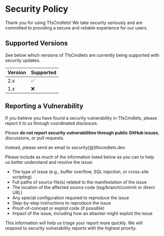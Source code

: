 # Security Policy

Thank you for using TfsCmdlets! We take security seriously and are committed to providing a secure and reliable experience for our users.

## Supported Versions

See below which versions of TfsCmdlets are currently being supported with security updates.

| Version | Supported          |
| ------- | ------------------ |
| 2.x     | :white_check_mark: |
| 1.x     | :x:                |

## Reporting a Vulnerability

If you believe you have found a security vulnerability in TfsCmdlets, please report it to us through coordinated disclosure.

Please **do not report security vulnerabilities through public GitHub issues**, discussions, or pull requests.

Instead, please send an email to security\[@\]tfscmdlets.dev.

Please include as much of the information listed below as you can to help us better understand and resolve the issue:

* The type of issue (e.g., buffer overflow, SQL injection, or cross-site scripting)
* Full paths of source file(s) related to the manifestation of the issue
* The location of the affected source code (tag/branch/commit or direct URL)
* Any special configuration required to reproduce the issue
* Step-by-step instructions to reproduce the issue
* Proof-of-concept or exploit code (if possible)
* Impact of the issue, including how an attacker might exploit the issue

This information will help us triage your report more quickly. We will respond to security vulnerability reports with the highest priority.
